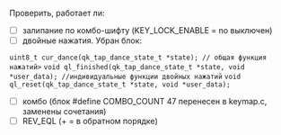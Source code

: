 Проверить, работает ли:
- [ ] залипание по комбо-шифту (KEY_LOCK_ENABLE = no выключен)
- [ ] двойные нажатия. Убран блок:

`uint8_t cur_dance(qk_tap_dance_state_t *state); // общая функция нажатий>`
`void ql_finished(qk_tap_dance_state_t *state, void *user_data); //индивидуальные функции двойных нажатий`
`void ql_reset(qk_tap_dance_state_t *state, void *user_data);`

- [ ]  комбо (блок #define COMBO_COUNT 47 перенесен в keymap.c, заменены сочетания)
- [ ] REV_EQL (+ = в обратном порядке)
